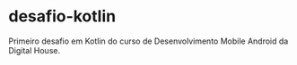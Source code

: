 # desafio-kotlin
Primeiro desafio em Kotlin do curso de Desenvolvimento Mobile Android da Digital House. 
